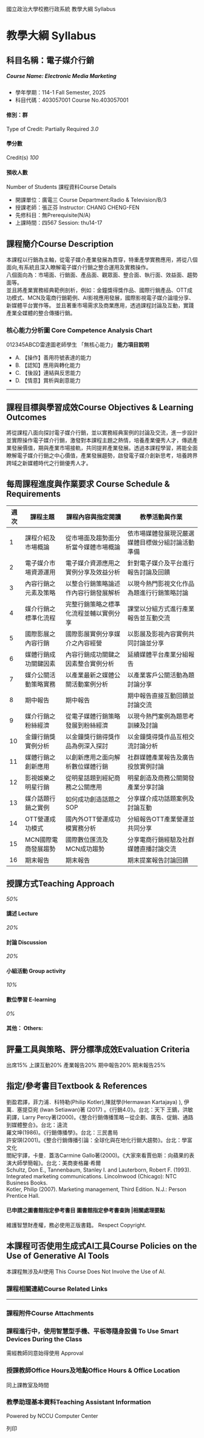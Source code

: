 國立政治大學校務行政系統 教學大綱 Syllabus
# 教學大綱 Syllabus
##  科目名稱：電子媒介行銷
#####  Course Name: Electronic Media Marketing
  * 學年學期：114-1 Fall Semester, 2025 
  * 科目代碼：403057001 Course No.403057001


#### 修別：群
Type of Credit: Partially Required 
_3.0_
#### 學分數
Credit(s)
_100_
#### 預收人數
Number of Students
課程資料Course Details
  * 開課單位：廣電三 Course Department:Radio & Television/B/3 
  * 授課老師：張正芬 Instructor: CHANG CHENG-FEN 
  * 先修科目：無Prerequisite(N/A)
  * 上課時間：四567 Session: thu14-17


##  課程簡介Course Description
本課程以行銷為主軸，從電子媒介產業發展為貫穿，特重產學實務應用，將從八個面向,有系統且深入瞭解電子媒介行銷之整合運用及實務操作。  
八個面向為：市場面、行銷面、產品面、觀眾面、整合面、執行面、效益面、趨勢面等。  
並且將產業實務經典範例剖析，例如：金鐘獎得獎作品、國際行銷產品、OTT成功模式、MCN及電商行銷範例、AI影視應用發展，國際影視電子媒介論壇分享、新媒體平台實作等。
並且著重市場需求及商業應用，透過課程討論及互動，實踐產業全媒體的整合傳播行銷。
###  核心能力分析圖 Core Competence Analysis Chart
012345ABCD雷達圖老師學生
「無核心能力」 
**能力項目說明**
  * A. 【操作】善用符號表達的能力
  * B. 【認知】應用與轉化能力
  * C. 【後設】連結與反思能力
  * D. 【情意】賞析與創意能力


* * *
##  課程目標與學習成效Course Objectives & Learning Outcomes 
將從課程八面向探討電子媒介行銷，並以實務經典案例的討論及交流，進一步設計並實際操作電子媒介行銷，激發對本課程主題之熱情，培養產業優秀人才，傳遞產業發展價值，期與產業市場接軌，共同提昇產業發展。透過本課程學習，將能全面瞭解電子媒介行銷之中心價值，產業發展趨勢，啟發電子媒介創新思考，培養跨界跨域之新媒體時代之行銷優秀人才。
##  每周課程進度與作業要求 Course Schedule & Requirements
**週次** |  **課程主題** |  **課程內容與指定閱讀** |  **教學活動與作業**  
---|---|---|---  
1 |  課程介紹及市場概論 |  從市場面及趨勢面分析當今媒體市場概論 |  依市場媒體發展現況嚴選媒體目標做分組討論活動準備  
2 |  電子媒介市場資源運用 |  電子媒介資源應用之實例分享及效益分析 |  針對電子媒介及平台進行報告討論及回饋  
3 |  內容行銷之元素及策略 |  以整合行銷策略論述作內容行銷發展解析 |  以現今熱門影視文化作品為題進行行銷策略討論  
4 |  媒介行銷之標準化流程 |  完整行銷策略之標準化流程並輔以實例分享 |  課堂以分組方式進行產業報告並互動交流  
5 |  國際影展之內容行銷 |  國際影展實例分享媒介之內容經營 |  以影展及影視內容實例共同討論並分享  
6 |  媒體行銷成功關鍵因素 |  內容行銷成功關鍵之因素整合實例分析 |  延續媒體平台產業分組報告  
7 |  媒介公關活動策略實務 |  以產業最新之媒體公關活動案例分析 |  以產業客戶公關活動為題 討論分享  
8 |  期中報告 |  期中報告 |  期中報告直接互動回饋並討論交流  
9 |  媒介行銷之粉絲經濟 |  從電子媒體行銷策略發展到粉絲經濟 |  以現今熱門案例為題思考訓練及討論  
10 |  金鐘行銷獎實例分析 |  以金鐘獎行銷得獎作品為例深入探討 |  以金鐘獎得獎作品互相交流討論分析  
11 |  媒體行銷之創新應用 |  以創新應用之面向解析數位媒體行銷 |  社群媒體產業報告及廣告投放實例討論  
12 |  影視娛樂之明星行銷 |  從明星話題到經紀商務之公關應用 |  明星創造及商務公關開發產業分享討論  
13 |  媒介話題行銷之實例 |  如何成功創造話題之SOP |  分享媒介成功話題案例及討論互動  
14 |  OTT營運成功模式 |  國內外OTT營運成功模實務分析 |  分組報告OTT產業營運並共同分享  
15 |  MCN國際電商發展趨勢 |  國際數位匯流及MCN成功趨勢 |  分享電商行銷經驗及社群媒體直播討論交流  
16 |  期末報告 |  期末報告 |  期末提案報告討論回饋  
##  授課方式Teaching Approach
_50%_
####  講述 Lecture
_20%_
####  討論 Discussion
_20%_
####  小組活動 Group activity
_10%_
####  數位學習 E-learning
_0%_
####  其他： Others:
##  評量工具與策略、評分標準成效Evaluation Criteria
出席15%
上課互動20%
產業報告20%
期中報告20%
期末報告25%
##  指定/參考書目Textbook & References
劉盈君譯，菲力浦．科特勒(Philip Kotler),陳就學(Hermawan Kartajaya) ), 伊萬．塞提亞宛 (Iwan Setiawan)著 (2017) 。《行銷4.0》。台北：天下
王鏑，洪敏莉譯，Larry Percy著(2000)。《整合行銷傳播策略－從企劃、廣告、促銷、通路到媒體整合》。台北：遠流  
羅文坤(1986)。《行銷傳播學》。台北：三民書局  
許安琪(2001)。《整合行銷傳播引論：全球化與在地化行銷大趨勢》。台北：學富文化  
閻紀宇譯，卡曼．蓋洛Carmine Gallo著(2000)。《大家來看賈伯斯：向蘋果的表演大師學簡報》。台北：美商麥格羅‧希爾  
Schultz, Don E., Tannenbaum, Stanley I. and Lauterborn, Robert F. (1993). Integrated marketing communications. Lincolnwood (Chicago): NTC Business Books.  
Kotler, Philip (2007). Marketing management, Third Edition. N.J.: Person Prentice Hall.
####  已申請之圖書館指定參考書目  圖書館指定參考書查詢 |相關處理要點
維護智慧財產權，務必使用正版書籍。 Respect Copyright.
##  本課程可否使用生成式AI工具Course Policies on the Use of Generative AI Tools
本課程無涉及AI使用 This Course Does Not Involve the Use of AI.
###  課程相關連結Course Related Links
* * *
###  課程附件Course Attachments
###  課程進行中，使用智慧型手機、平板等隨身設備 To Use Smart Devices During the Class
需經教師同意始得使用  Approval
###  授課教師Office Hours及地點Office Hours & Office Location
同上課教室及時間
###  教學助理基本資料Teaching Assistant Information
Powered by NCCU Computer Center
  
列印
